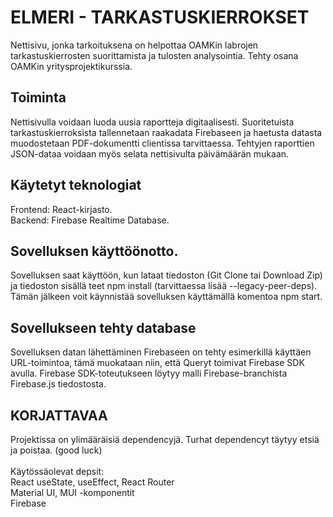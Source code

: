 # ELMERI - TARKASTUSKIERROKSET

Nettisivu, jonka tarkoituksena on helpottaa OAMKin labrojen tarkastuskierrosten suorittamista ja tulosten analysointia. Tehty osana OAMKin yritysprojektikurssia.

## Toiminta

Nettisivulla voidaan luoda uusia raportteja digitaalisesti. Suoritetuista tarkastuskierroksista tallennetaan raakadata Firebaseen ja haetusta datasta muodostetaan PDF-dokumentti clientissa tarvittaessa. Tehtyjen raporttien JSON-dataa voidaan myös selata nettisivulta päivämäärän mukaan.

## Käytetyt teknologiat

Frontend: React-kirjasto. <br> Backend: Firebase Realtime Database.

## Sovelluksen käyttöönotto.

Sovelluksen saat käyttöön, kun lataat tiedoston (Git Clone tai Download Zip) ja tiedoston sisällä teet npm install (tarvittaessa lisää --legacy-peer-deps). Tämän jälkeen voit käynnistää sovelluksen käyttämällä komentoa npm start.

## Sovellukseen tehty database

Sovelluksen datan lähettäminen Firebaseen on tehty esimerkillä käyttäen URL-toimintoa, tämä muokataan niin, että Queryt toimivat Firebase SDK avulla.
Firebase SDK-toteutukseen löytyy malli Firebase-branchista Firebase.js tiedostosta.

## KORJATTAVAA
Projektissa on ylimääräisiä dependencyjä. Turhat dependencyt täytyy etsiä ja poistaa. (good luck)
<br>
<br>
Käytössäolevat depsit:
<br>
React useState, useEffect, React Router
<br>
Material UI, MUI -komponentit
<br>
Firebase

